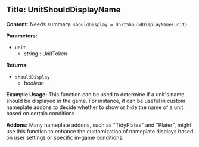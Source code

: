 ## Title: UnitShouldDisplayName

**Content:**
Needs summary.
`shouldDisplay = UnitShouldDisplayName(unit)`

**Parameters:**
- `unit`
  - *string* : UnitToken

**Returns:**
- `shouldDisplay`
  - *boolean*

**Example Usage:**
This function can be used to determine if a unit's name should be displayed in the game. For instance, it can be useful in custom nameplate addons to decide whether to show or hide the name of a unit based on certain conditions.

**Addons:**
Many nameplate addons, such as "TidyPlates" and "Plater", might use this function to enhance the customization of nameplate displays based on user settings or specific in-game conditions.